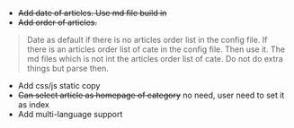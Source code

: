 - ~~Add date of articles. Use md file build in~~
- ~~Add order of articles.~~ 
 > Date as default if there is no articles order list in the config file. 
 > If there is an articles order list of cate in the config file. Then use it.
 > The md files which is not int the articles order list of cate. Do not do extra things but parse then.
- Add css/js static copy
- ~~Can select article as homepage of category~~ no need, user need to set it as index
- Add multi-language support

